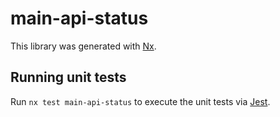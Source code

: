 # main-api-status

This library was generated with [Nx](https://nx.dev).

## Running unit tests

Run `nx test main-api-status` to execute the unit tests via [Jest](https://jestjs.io).
